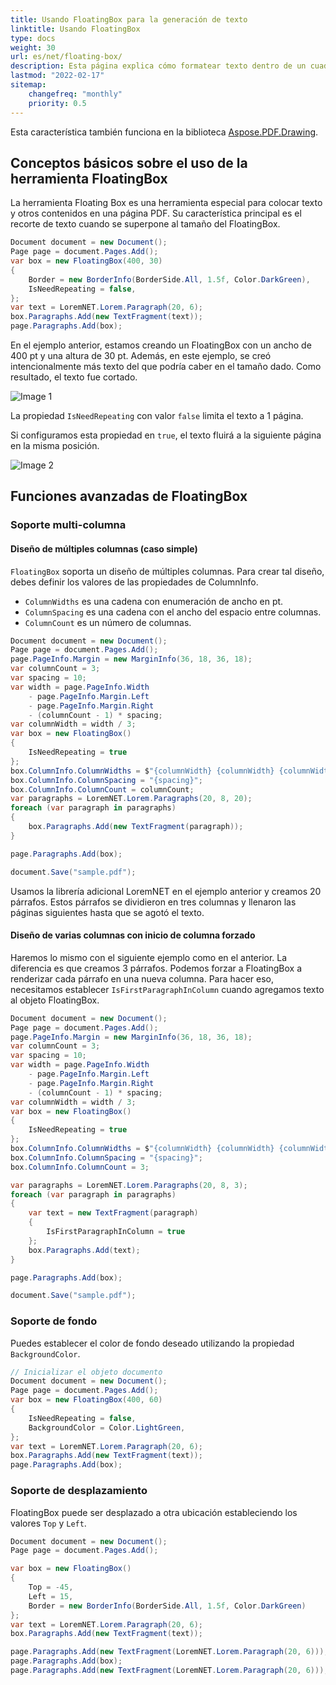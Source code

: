 ```yaml
---
title: Usando FloatingBox para la generación de texto
linktitle: Usando FloatingBox
type: docs
weight: 30
url: es/net/floating-box/
description: Esta página explica cómo formatear texto dentro de un cuadro flotante.
lastmod: "2022-02-17"
sitemap:
    changefreq: "monthly"
    priority: 0.5
---
```


Esta característica también funciona en la biblioteca [Aspose.PDF.Drawing](/pdf/net/drawing/).

## Conceptos básicos sobre el uso de la herramienta FloatingBox

La herramienta Floating Box es una herramienta especial para colocar texto y otros contenidos en una página PDF. Su característica principal es el recorte de texto cuando se superpone al tamaño del FloatingBox.

```cs
Document document = new Document();
Page page = document.Pages.Add();
var box = new FloatingBox(400, 30)
{
    Border = new BorderInfo(BorderSide.All, 1.5f, Color.DarkGreen),
    IsNeedRepeating = false,
};
var text = LoremNET.Lorem.Paragraph(20, 6);
box.Paragraphs.Add(new TextFragment(text));
page.Paragraphs.Add(box);
```  

En el ejemplo anterior, estamos creando un FloatingBox con un ancho de 400 pt y una altura de 30 pt.
Además, en este ejemplo, se creó intencionalmente más texto del que podría caber en el tamaño dado.
Como resultado, el texto fue cortado.

![Image 1](image01.png)

La propiedad `IsNeedRepeating` con valor `false` limita el texto a 1 página.

Si configuramos esta propiedad en `true`, el texto fluirá a la siguiente página en la misma posición.

![Image 2](image02.png)

## Funciones avanzadas de FloatingBox

### Soporte multi-columna

#### Diseño de múltiples columnas (caso simple)

`FloatingBox` soporta un diseño de múltiples columnas. Para crear tal diseño, debes definir los valores de las propiedades de ColumnInfo.

* `ColumnWidths` es una cadena con enumeración de ancho en pt.
* `ColumnSpacing` es una cadena con el ancho del espacio entre columnas.
* `ColumnCount` es un número de columnas.

```cs
Document document = new Document();
Page page = document.Pages.Add();
page.PageInfo.Margin = new MarginInfo(36, 18, 36, 18);
var columnCount = 3;
var spacing = 10;
var width = page.PageInfo.Width 
    - page.PageInfo.Margin.Left 
    - page.PageInfo.Margin.Right 
    - (columnCount - 1) * spacing;
var columnWidth = width / 3;
var box = new FloatingBox()
{
    IsNeedRepeating = true
};
box.ColumnInfo.ColumnWidths = $"{columnWidth} {columnWidth} {columnWidth}";
box.ColumnInfo.ColumnSpacing = "{spacing}";
box.ColumnInfo.ColumnCount = columnCount;
var paragraphs = LoremNET.Lorem.Paragraphs(20, 8, 20);
foreach (var paragraph in paragraphs)
{
    box.Paragraphs.Add(new TextFragment(paragraph));
}

page.Paragraphs.Add(box);

document.Save("sample.pdf");
```
Usamos la librería adicional LoremNET en el ejemplo anterior y creamos 20 párrafos. Estos párrafos se dividieron en tres columnas y llenaron las páginas siguientes hasta que se agotó el texto.

#### Diseño de varias columnas con inicio de columna forzado

Haremos lo mismo con el siguiente ejemplo como en el anterior. La diferencia es que creamos 3 párrafos. Podemos forzar a FloatingBox a renderizar cada párrafo en una nueva columna. Para hacer eso, necesitamos establecer `IsFirstParagraphInColumn` cuando agregamos texto al objeto FloatingBox.

```cs
Document document = new Document();
Page page = document.Pages.Add();
page.PageInfo.Margin = new MarginInfo(36, 18, 36, 18);
var columnCount = 3;
var spacing = 10;
var width = page.PageInfo.Width 
    - page.PageInfo.Margin.Left 
    - page.PageInfo.Margin.Right 
    - (columnCount - 1) * spacing;
var columnWidth = width / 3;
var box = new FloatingBox()
{
    IsNeedRepeating = true
};
box.ColumnInfo.ColumnWidths = $"{columnWidth} {columnWidth} {columnWidth}";
box.ColumnInfo.ColumnSpacing = "{spacing}";
box.ColumnInfo.ColumnCount = 3;

var paragraphs = LoremNET.Lorem.Paragraphs(20, 8, 3);
foreach (var paragraph in paragraphs)
{
    var text = new TextFragment(paragraph)
    {
        IsFirstParagraphInColumn = true
    };
    box.Paragraphs.Add(text);
}

page.Paragraphs.Add(box);

document.Save("sample.pdf");
```
### Soporte de fondo

Puedes establecer el color de fondo deseado utilizando la propiedad `BackgroundColor`.

```cs
// Inicializar el objeto documento
Document document = new Document();
Page page = document.Pages.Add();
var box = new FloatingBox(400, 60)
{
    IsNeedRepeating = false,
    BackgroundColor = Color.LightGreen,
};
var text = LoremNET.Lorem.Paragraph(20, 6);
box.Paragraphs.Add(new TextFragment(text));
page.Paragraphs.Add(box);
```

### Soporte de desplazamiento

FloatingBox puede ser desplazado a otra ubicación estableciendo los valores `Top` y `Left`.

```cs
Document document = new Document();
Page page = document.Pages.Add();

var box = new FloatingBox()
{
    Top = -45,
    Left = 15,
    Border = new BorderInfo(BorderSide.All, 1.5f, Color.DarkGreen)
};
var text = LoremNET.Lorem.Paragraph(20, 6);
box.Paragraphs.Add(new TextFragment(text));

page.Paragraphs.Add(new TextFragment(LoremNET.Lorem.Paragraph(20, 6)));
page.Paragraphs.Add(box);            
page.Paragraphs.Add(new TextFragment(LoremNET.Lorem.Paragraph(20, 6)));
```

